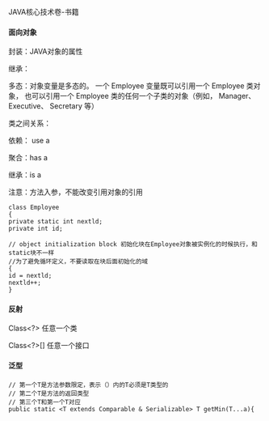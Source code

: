 JAVA核心技术卷-书籍

#### 面向对象

封装：JAVA对象的属性

继承：

多态：对象变量是多态的。 一个 Employee 变量既可以引用一个
Employee 类对象， 也可以引用一个 Employee 类的任何一个子类的对象（例如， Manager、
Executive、 Secretary 等）  

类之间关系：

依赖： use a

聚合：has a

继承：is a

注意：方法入参，不能改变引用对象的引用

```
class Employee
{
private static int nextld;
private int id;

// object initialization block 初始化块在Employee对象被实例化的时候执行，和static块不一样
//为了避免循环定义，不要读取在块后面初始化的域
{
id = nextld;
nextld++;
}

```



#### 反射

Class<?> 任意一个类

Class<?>[] 任意一个接口

#### 泛型

```
// 第一个T是方法参数限定，表示（）内的T必须是T类型的
// 第二个T是方法的返回类型
// 第三个T和第一个T对应
public static <T extends Comparable & Serializable> T getMin(T...a){
```